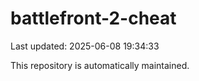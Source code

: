 # battlefront-2-cheat

Last updated: 2025-06-08 19:34:33

This repository is automatically maintained.

